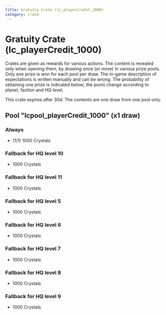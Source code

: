 ```yaml
---
title: Gratuity Crate (lc_playerCredit_1000)
category: crate
---
```


# Gratuity Crate (lc_playerCredit_1000)

Crates are given as rewards for various actions. The content is revealed only when opening them, by drawing once (or more) in various prize pools. Only one prize is won for each pool per draw. The in-game description of expectations is written manually and can be wrong. The probability of obtaining one prize is indicated below; the pools change according to planet, faction and HQ level.

This crate expires after 30d. The contents are one draw from one pool only.

## Pool "lcpool_playerCredit_1000" (x1 draw)

### Always

  * (1/1) 1000 Crystals

### Fallback for HQ level 10

  * 1000 Crystals

### Fallback for HQ level 11

  * 1000 Crystals

### Fallback for HQ level 5

  * 1000 Crystals

### Fallback for HQ level 6

  * 1000 Crystals

### Fallback for HQ level 7

  * 1000 Crystals

### Fallback for HQ level 8

  * 1000 Crystals

### Fallback for HQ level 9

  * 1000 Crystals